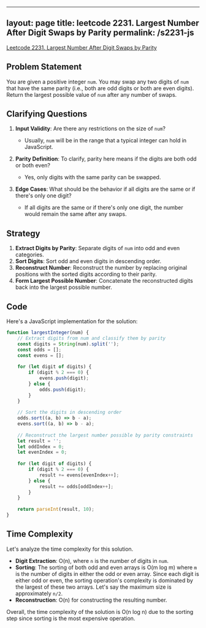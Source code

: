 
---
layout: page
title: leetcode 2231. Largest Number After Digit Swaps by Parity
permalink: /s2231-js
---
[Leetcode 2231. Largest Number After Digit Swaps by Parity](https://algoadvance.github.io/algoadvance/l2231)
## Problem Statement

You are given a positive integer `num`. You may swap any two digits of `num` that have the same parity (i.e., both are odd digits or both are even digits). Return the largest possible value of `num` after any number of swaps.

## Clarifying Questions

1. **Input Validity**: Are there any restrictions on the size of `num`?
   - Usually, `num` will be in the range that a typical integer can hold in JavaScript.
   
2. **Parity Definition**: To clarify, parity here means if the digits are both odd or both even?
   - Yes, only digits with the same parity can be swapped.

3. **Edge Cases**: What should be the behavior if all digits are the same or if there's only one digit?
   - If all digits are the same or if there's only one digit, the number would remain the same after any swaps.

## Strategy

1. **Extract Digits by Parity**: Separate digits of `num` into odd and even categories.
2. **Sort Digits**: Sort odd and even digits in descending order.
3. **Reconstruct Number**: Reconstruct the number by replacing original positions with the sorted digits according to their parity.
4. **Form Largest Possible Number**: Concatenate the reconstructed digits back into the largest possible number.

## Code

Here's a JavaScript implementation for the solution:

```javascript
function largestInteger(num) {
    // Extract digits from num and classify them by parity
    const digits = String(num).split('');
    const odds = [];
    const evens = [];
    
    for (let digit of digits) {
        if (digit % 2 === 0) {
            evens.push(digit);
        } else {
            odds.push(digit);
        }
    }
    
    // Sort the digits in descending order
    odds.sort((a, b) => b - a);
    evens.sort((a, b) => b - a);
    
    // Reconstruct the largest number possible by parity constraints
    let result = '';
    let oddIndex = 0;
    let evenIndex = 0;
    
    for (let digit of digits) {
        if (digit % 2 === 0) {
            result += evens[evenIndex++];
        } else {
            result += odds[oddIndex++];
        }
    }
    
    return parseInt(result, 10);
}
```

## Time Complexity

Let's analyze the time complexity for this solution.

- **Digit Extraction**: O(n), where `n` is the number of digits in `num`.
- **Sorting**: The sorting of both odd and even arrays is O(m log m) where `m` is the number of digits in either the odd or even array. Since each digit is either odd or even, the sorting operation's complexity is dominated by the largest of these two arrays. Let's say the maximum size is approximately `n/2`.
- **Reconstruction**: O(n) for constructing the resulting number.

Overall, the time complexity of the solution is O(n log n) due to the sorting step since sorting is the most expensive operation.